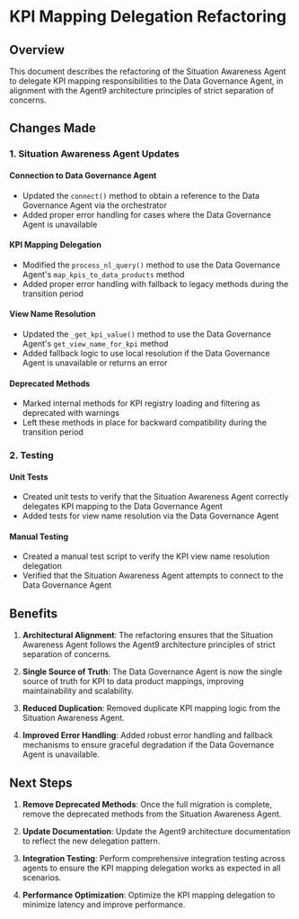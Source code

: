 # KPI Mapping Delegation Refactoring

## Overview

This document describes the refactoring of the Situation Awareness Agent to delegate KPI mapping responsibilities to the Data Governance Agent, in alignment with the Agent9 architecture principles of strict separation of concerns.

## Changes Made

### 1. Situation Awareness Agent Updates

#### Connection to Data Governance Agent
- Updated the `connect()` method to obtain a reference to the Data Governance Agent via the orchestrator
- Added proper error handling for cases where the Data Governance Agent is unavailable

#### KPI Mapping Delegation
- Modified the `process_nl_query()` method to use the Data Governance Agent's `map_kpis_to_data_products` method
- Added proper error handling with fallback to legacy methods during the transition period

#### View Name Resolution
- Updated the `_get_kpi_value()` method to use the Data Governance Agent's `get_view_name_for_kpi` method
- Added fallback logic to use local resolution if the Data Governance Agent is unavailable or returns an error

#### Deprecated Methods
- Marked internal methods for KPI registry loading and filtering as deprecated with warnings
- Left these methods in place for backward compatibility during the transition period

### 2. Testing

#### Unit Tests
- Created unit tests to verify that the Situation Awareness Agent correctly delegates KPI mapping to the Data Governance Agent
- Added tests for view name resolution via the Data Governance Agent

#### Manual Testing
- Created a manual test script to verify the KPI view name resolution delegation
- Verified that the Situation Awareness Agent attempts to connect to the Data Governance Agent

## Benefits

1. **Architectural Alignment**: The refactoring ensures that the Situation Awareness Agent follows the Agent9 architecture principles of strict separation of concerns.

2. **Single Source of Truth**: The Data Governance Agent is now the single source of truth for KPI to data product mappings, improving maintainability and scalability.

3. **Reduced Duplication**: Removed duplicate KPI mapping logic from the Situation Awareness Agent.

4. **Improved Error Handling**: Added robust error handling and fallback mechanisms to ensure graceful degradation if the Data Governance Agent is unavailable.

## Next Steps

1. **Remove Deprecated Methods**: Once the full migration is complete, remove the deprecated methods from the Situation Awareness Agent.

2. **Update Documentation**: Update the Agent9 architecture documentation to reflect the new delegation pattern.

3. **Integration Testing**: Perform comprehensive integration testing across agents to ensure the KPI mapping delegation works as expected in all scenarios.

4. **Performance Optimization**: Optimize the KPI mapping delegation to minimize latency and improve performance.
